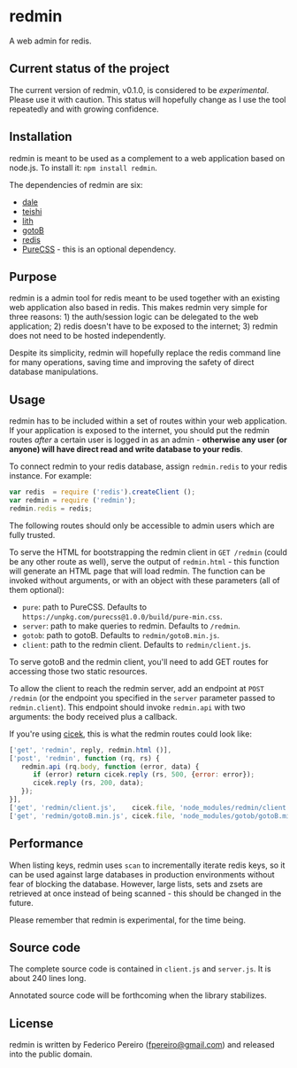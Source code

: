 # redmin

A web admin for redis.

## Current status of the project

The current version of redmin, v0.1.0, is considered to be *experimental*. Please use it with caution. This status will hopefully change as I use the tool repeatedly and with growing confidence.

## Installation

redmin is meant to be used as a complement to a web application based on node.js. To install it: `npm install redmin`.

The dependencies of redmin are six:

- [dale](https://github.com/fpereiro/dale)
- [teishi](https://github.com/fpereiro/teishi)
- [lith](https://github.com/fpereiro/lith)
- [gotoB](https://github.com/fpereiro/gotoB)
- [redis](https://github.com/NodeRedis/node_redis)
- [PureCSS](https://purecss.io/) - this is an optional dependency.

## Purpose

redmin is a admin tool for redis meant to be used together with an existing web application also based in redis. This makes redmin very simple for three reasons: 1) the auth/session logic can be delegated to the web application; 2) redis doesn't have to be exposed to the internet; 3) redmin does not need to be hosted independently.

Despite its simplicity, redmin will hopefully replace the redis command line for many operations, saving time and improving the safety of direct database manipulations.

## Usage

redmin has to be included within a set of routes within your web application. If your application is exposed to the internet, you should put the redmin routes *after* a certain user is logged in as an admin - **otherwise any user (or anyone) will have direct read and write database to your redis**.

To connect redmin to your redis database, assign `redmin.redis` to your redis instance. For example:

```javascript
var redis  = require ('redis').createClient ();
var redmin = require ('redmin');
redmin.redis = redis;
```

The following routes should only be accessible to admin users which are fully trusted.

To serve the HTML for bootstrapping the redmin client in `GET /redmin` (could be any other route as well), serve the output of `redmin.html` - this function will generate an HTML page that will load redmin. The function can be invoked without arguments, or with an object with these parameters (all of them optional):

- `pure`: path to PureCSS. Defaults to `https://unpkg.com/purecss@1.0.0/build/pure-min.css`.
- `server`: path to make queries to redmin. Defaults to `/redmin`.
- `gotob`: path to gotoB. Defaults to `redmin/gotoB.min.js`.
- `client`: path to the redmin client. Defaults to `redmin/client.js`.

To serve gotoB and the redmin client, you'll need to add GET routes for accessing those two static resources.

To allow the client to reach the redmin server, add an endpoint at `POST /redmin` (or the endpoint you specified in the `server` parameter passed to `redmin.client`). This endpoint should invoke `redmin.api` with two arguments: the body received plus a callback.

If you're using [cicek](https://github.com/fpereiro/cicek), this is what the redmin routes could look like:

```javascript
['get', 'redmin', reply, redmin.html ()],
['post', 'redmin', function (rq, rs) {
   redmin.api (rq.body, function (error, data) {
      if (error) return cicek.reply (rs, 500, {error: error});
      cicek.reply (rs, 200, data);
   });
}],
['get', 'redmin/client.js',    cicek.file, 'node_modules/redmin/client.js'],
['get', 'redmin/gotoB.min.js', cicek.file, 'node_modules/gotob/gotoB.min.js'],
```

## Performance

When listing keys, redmin uses `scan` to incrementally iterate redis keys, so it can be used against large databases in production environments without fear of blocking the database. However, large lists, sets and zsets are retrieved at once instead of being scanned - this should be changed in the future.

Please remember that redmin is experimental, for the time being.

## Source code

The complete source code is contained in `client.js` and `server.js`. It is about 240 lines long.

Annotated source code will be forthcoming when the library stabilizes.

## License

redmin is written by Federico Pereiro (fpereiro@gmail.com) and released into the public domain.
